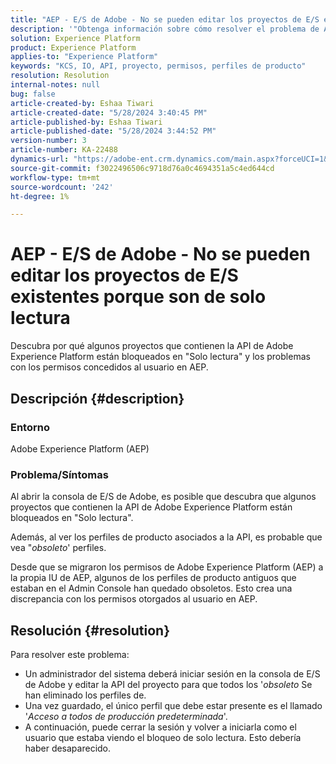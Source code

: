 ```yaml
---
title: "AEP - E/S de Adobe - No se pueden editar los proyectos de E/S existentes porque son de solo lectura"
description: '"Obtenga información sobre cómo resolver el problema de Adobe Experience Platform en el que los proyectos que contienen la API están bloqueados en "Solo lectura"."'
solution: Experience Platform
product: Experience Platform
applies-to: "Experience Platform"
keywords: "KCS, IO, API, proyecto, permisos, perfiles de producto"
resolution: Resolution
internal-notes: null
bug: false
article-created-by: Eshaa Tiwari
article-created-date: "5/28/2024 3:40:45 PM"
article-published-by: Eshaa Tiwari
article-published-date: "5/28/2024 3:44:52 PM"
version-number: 3
article-number: KA-22488
dynamics-url: "https://adobe-ent.crm.dynamics.com/main.aspx?forceUCI=1&pagetype=entityrecord&etn=knowledgearticle&id=bc41fba1-081d-ef11-840b-6045bd026dc7"
source-git-commit: f3022496506c9718d76a0c4694351a5c4ed644cd
workflow-type: tm+mt
source-wordcount: '242'
ht-degree: 1%

---
```


# AEP - E/S de Adobe - No se pueden editar los proyectos de E/S existentes porque son de solo lectura


Descubra por qué algunos proyectos que contienen la API de Adobe Experience Platform están bloqueados en &quot;Solo lectura&quot; y los problemas con los permisos concedidos al usuario en AEP.

## Descripción {#description}


### Entorno

Adobe Experience Platform (AEP)

### Problema/Síntomas

Al abrir la consola de E/S de Adobe, es posible que descubra que algunos proyectos que contienen la API de Adobe Experience Platform están bloqueados en &quot;Solo lectura&quot;.

Además, al ver los perfiles de producto asociados a la API, es probable que vea &quot;*obsoleto*&#39; perfiles.

Desde que se migraron los permisos de Adobe Experience Platform (AEP) a la propia IU de AEP, algunos de los perfiles de producto antiguos que estaban en el Admin Console han quedado obsoletos. Esto crea una discrepancia con los permisos otorgados al usuario en AEP.


## Resolución {#resolution}


Para resolver este problema:

- Un administrador del sistema deberá iniciar sesión en la consola de E/S de Adobe y editar la API del proyecto para que todos los &#39;*obsoleto* Se han eliminado los perfiles de.
- Una vez guardado, el único perfil que debe estar presente es el llamado &#39;*Acceso a todos de producción predeterminada*&#39;.
- A continuación, puede cerrar la sesión y volver a iniciarla como el usuario que estaba viendo el bloqueo de solo lectura. Esto debería haber desaparecido.




